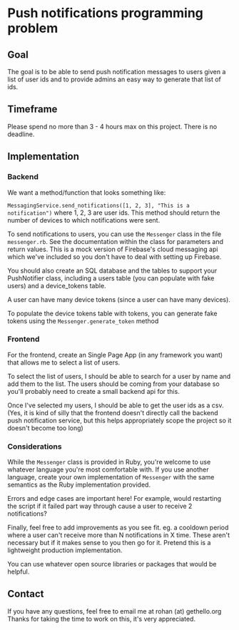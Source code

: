 # Push notifications programming problem

## Goal
The goal is to be able to send push notification messages to users given a list of user ids and to provide admins an easy way to generate that list of ids.

## Timeframe
Please spend no more than 3 - 4 hours max on this project. There is no deadline.

## Implementation

### Backend

We want a method/function that looks something like:

`MessagingService.send_notifications([1, 2, 3], "This is a notification")`
where 1, 2, 3 are user ids. This method should return the number of devices to which notifications were sent.

To send notifications to users, you can use the `Messenger` class in the file `messenger.rb`. See the documentation within the class for parameters and return values. This is a mock version of Firebase's cloud messaging api which we've included so you don't have to deal with setting up Firebase.

You should also create an SQL database and the tables to support your PushNotifier class, including a users table (you can populate with fake users) and a device_tokens table.

A user can have many device tokens (since a user can have many devices).

To populate the device tokens table with tokens, you can generate fake tokens using the `Messenger.generate_token` method


### Frontend
For the frontend, create an Single Page App (in any framework you want) that allows me to select a list of users. 

To select the list of users, I should be able to search for a user by name and add them to the list. The users should be coming from your database so you'll probably need to create a small backend api for this.

Once I've selected my users, I should be able to get the user ids as a csv. (Yes, it is kind of silly that the frontend doesn't directly call the backend push notification service, but this helps appropriately scope the project so it doesn't become too long)

### Considerations

While the `Messenger` class is provided in Ruby, you're welcome to use whatever language you're most comfortable with. If you use another language, create your own implementation of `Messenger` with the same semantics as the Ruby implementation provided.

Errors and edge cases are important here! For example, would restarting the script if it failed part way through cause a user to receive 2 notifications?

Finally, feel free to add improvements as you see fit. eg. a cooldown period where a user can't receive more than N notifications in X time. These aren't necessary but if it makes sense to you then go for it. Pretend this is a lightweight production implementation.

You can use whatever open source libraries or packages that would be helpful.

## Contact
If you have any questions, feel free to email me at rohan (at) gethello.org
Thanks for taking the time to work on this, it's very appreciated.